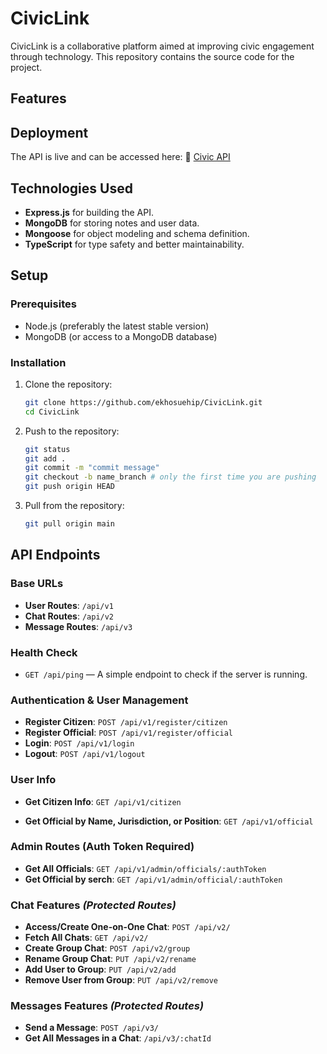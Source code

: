 # CivicLink

CivicLink is a collaborative platform aimed at improving civic engagement through technology. This repository contains the source code for the project.

## Features

## Deployment
The API is live and can be accessed here:
🔗 [Civic API](https://civiclink-iq2l.onrender.com)

## Technologies Used

- **Express.js** for building the API.
- **MongoDB** for storing notes and user data.
- **Mongoose** for object modeling and schema definition.
- **TypeScript** for type safety and better maintainability.

## Setup

### Prerequisites

- Node.js (preferably the latest stable version)
- MongoDB (or access to a MongoDB database)

### Installation

1. Clone the repository:

   ```bash
   git clone https://github.com/ekhosuehip/CivicLink.git
   cd CivicLink
   ```

2. Push to the repository:

   ```bash
   git status
   git add .
   git commit -m "commit message"
   git checkout -b name_branch # only the first time you are pushing
   git push origin HEAD
   ```

3. Pull from the repository:

   ```bash
   git pull origin main
   ```

## API Endpoints

### Base URLs

- **User Routes**: `/api/v1`
- **Chat Routes**: `/api/v2`
- **Message Routes**: `/api/v3`

### Health Check

- `GET /api/ping` — A simple endpoint to check if the server is running.

### Authentication & User Management

- **Register Citizen**: `POST /api/v1/register/citizen`
- **Register Official**: `POST /api/v1/register/official`
- **Login**: `POST /api/v1/login`
- **Logout**: `POST /api/v1/logout`

### User Info

- **Get Citizen Info**: `GET /api/v1/citizen`

- **Get Official by Name, Jurisdiction, or Position**: `GET /api/v1/official`

### Admin Routes (Auth Token Required)
- **Get All Officials**: `GET /api/v1/admin/officials/:authToken`
- **Get Official by serch**: `GET /api/v1/admin/official/:authToken`

### Chat Features *(Protected Routes)*

- **Access/Create One-on-One Chat**: `POST /api/v2/`
- **Fetch All Chats**: `GET /api/v2/`
- **Create Group Chat**: `POST /api/v2/group`
- **Rename Group Chat**: `PUT /api/v2/rename`
- **Add User to Group**: `PUT /api/v2/add`
- **Remove User from Group**: `PUT /api/v2/remove`

### Messages Features *(Protected Routes)*

- **Send a Message**: `POST /api/v3/`
- **Get All Messages in a Chat**: `/api/v3/:chatId `


